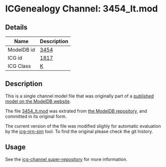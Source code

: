 # ICGenealogy Channel: 3454\_lt.mod

## Details

Name | Description
---- | -----------
ModelDB id | [3454](http://senselab.med.yale.edu/ModelDB/ShowModel.cshtml?model=3454)
ICG id | [1817](http://icg.neurotheory.ox.ac.uk/channels/1/1817)
ICG Class | [K](http://icg.neurotheory.ox.ac.uk/channels/1)

## Description

This is a single channel model file that was originally part of a [published model on the ModelDB website](http://senselab.med.yale.edu/mModelDB/ShowModel.cshtml?model=3454).


The file [3454\_lt.mod](3454_lt.mod) was extrated from [the ModelDB repository](http://senselab.med.yale.edu/ModelDB/ShowModel.cshtml?model=3454), and committed in its original form.

The current version of the file was modified slighly for automatic evaluation by the [icg-nrn-sim](https://github.com/icgenealogy/icg-nrn-sim) tool. To find the original please check the git history.


## Usage

See the [icg-channel super-repository](https://github.com/icgenealogy/icg-channels) for more information.